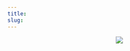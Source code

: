 ```yaml
---
title: 
slug:
---
```



<p align="center">
	<img src="assets/img/logo.png" />
	<!-- <img style="width: 420px; max-width: 70%;" src="{{assets}}img/vizabi.jpeg" /> -->
</p>
